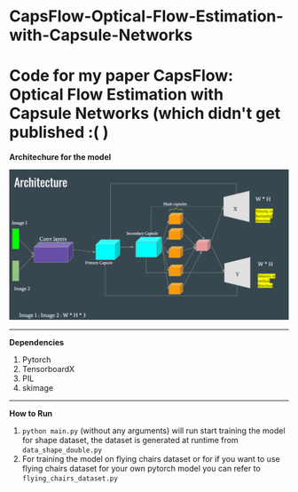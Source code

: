 # CapsFlow-Optical-Flow-Estimation-with-Capsule-Networks
Code for my paper CapsFlow: Optical Flow Estimation with Capsule Networks (which didn't get published :( )
=============



**Architechure for the model**

![capsule network for optical flow](detail_images/network_arch.PNG)

-------------

**Dependencies**
1. Pytorch
2. TensorboardX
3. PIL
4. skimage

-------------

**How to Run**

1. `python main.py` (without any arguments) will run start training the model for shape dataset, the dataset is generated at runtime from `data_shape_double.py`
2. For training the model on flying chairs dataset or for if you want to use flying chairs dataset for your own pytorch model you can refer to `flying_chairs_dataset.py`
